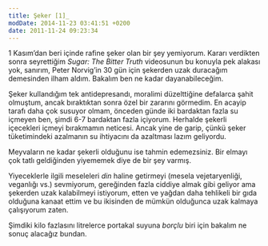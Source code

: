 ```yaml
---
title: Şeker [1]_
modDate: 2014-11-23 03:41:51 +0200
date: 2011-11-24 09:23:34
---
```


1 Kasım’dan beri içinde rafine şeker olan bir şey yemiyorum. Kararı
verdikten sonra seyrettiğim *Sugar: The Bitter Truth* videosunun bu
konuyla pek alakası yok, sanırım, Peter Norvig’in 30 gün için şekerden
uzak duracağım demesinden ilham aldım. Bakalım ben ne kadar
dayanabileceğim.

Şeker kullandığım tek antidepresandı, moralimi düzelttiğine defalarca
şahit olmuştum, ancak bıraktıktan sonra özel bir zararını görmedim. En
acayip tarafı daha çok susuyor olmam, önceden günde iki bardaktan fazla
su içmeyen ben, şimdi 6-7 bardaktan fazla içiyorum. Herhalde şekerli
içecekleri içmeyi bırakmamın neticesi. Ancak yine de garip, çünkü şeker
tüketimindeki azalmanın su ihtiyacını da azaltması lazım geliyordu.

Meyvaların ne kadar şekerli olduğunu ise tahmin edemezsiniz. Bir elmayı
çok tatlı geldiğinden yiyememek diye de bir şey varmış.

Yiyeceklerle ilgili meseleleri *din* haline getirmeyi (mesela
vejetaryenliği, veganlığı vs.) sevmiyorum, gereğinden fazla ciddiye
almak gibi geliyor ama şekerden uzak kalabilmeyi istiyorum, etten ve
yağdan daha tehlikeli bir gıda olduğuna kanaat ettim ve bu ikisinden de
mümkün olduğunca uzak kalmaya çalışıyorum zaten.

Şimdiki kilo fazlasını litrelerce portakal suyuna *borçlu* biri için
bakalım ne sonuç alacağız bundan.

